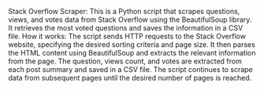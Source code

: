 Stack Overflow Scraper:
This is a Python script that scrapes questions, views, and votes data from Stack Overflow using the BeautifulSoup library. It retrieves the most voted questions and saves the information in a CSV file.
How it works:
The script sends HTTP requests to the Stack Overflow website, specifying the desired sorting criteria and page size. It then parses the HTML content using BeautifulSoup and extracts the relevant information from the page. The question, views count, and votes are extracted from each post summary and saved in a CSV file. The script continues to scrape data from subsequent pages until the desired number of pages is reached.
